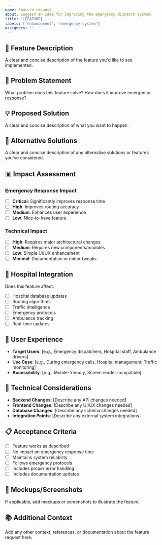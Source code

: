 ```yaml
---
name: Feature request
about: Suggest an idea for improving the emergency dispatch system
title: '[FEATURE] '
labels: ['enhancement', 'emergency-system']
assignees: ''
---
```


## 🚀 Feature Description

A clear and concise description of the feature you'd like to see implemented.

## 🎯 Problem Statement

What problem does this feature solve? How does it improve emergency response?

## 💡 Proposed Solution

A clear and concise description of what you want to happen.

## 🔄 Alternative Solutions

A clear and concise description of any alternative solutions or features you've considered.

## 📊 Impact Assessment

### Emergency Response Impact
- [ ] **Critical**: Significantly improves response time
- [ ] **High**: Improves routing accuracy
- [ ] **Medium**: Enhances user experience
- [ ] **Low**: Nice-to-have feature

### Technical Impact
- [ ] **High**: Requires major architectural changes
- [ ] **Medium**: Requires new components/modules
- [ ] **Low**: Simple UI/UX enhancement
- [ ] **Minimal**: Documentation or minor tweaks

## 🏥 Hospital Integration

Does this feature affect:
- [ ] Hospital database updates
- [ ] Routing algorithms
- [ ] Traffic intelligence
- [ ] Emergency protocols
- [ ] Ambulance tracking
- [ ] Real-time updates

## 📱 User Experience

- **Target Users**: [e.g., Emergency dispatchers, Hospital staff, Ambulance drivers]
- **Use Case**: [e.g., During emergency calls, Hospital management, Traffic monitoring]
- **Accessibility**: [e.g., Mobile-friendly, Screen reader compatible]

## 🔧 Technical Considerations

- **Backend Changes**: [Describe any API changes needed]
- **Frontend Changes**: [Describe any UI/UX changes needed]
- **Database Changes**: [Describe any schema changes needed]
- **Integration Points**: [Describe any external system integrations]

## 📋 Acceptance Criteria

- [ ] Feature works as described
- [ ] No impact on emergency response time
- [ ] Maintains system reliability
- [ ] Follows emergency protocols
- [ ] Includes proper error handling
- [ ] Includes documentation updates

## 🎨 Mockups/Screenshots

If applicable, add mockups or screenshots to illustrate the feature.

## 📚 Additional Context

Add any other context, references, or documentation about the feature request here.
